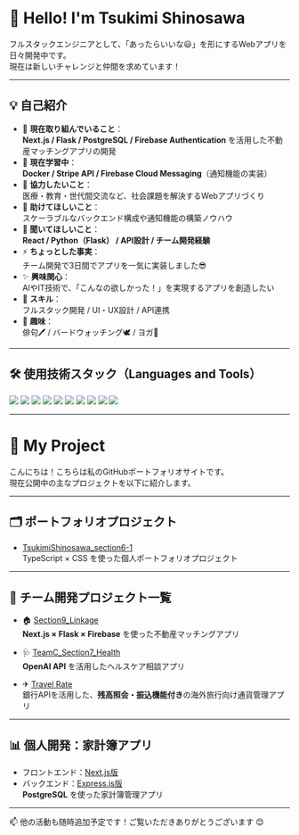 # 👋 Hello! I'm Tsukimi Shinosawa

フルスタックエンジニアとして、「あったらいいな😃」を形にするWebアプリを日々開発中です。  
現在は新しいチャレンジと仲間を求めています！

---

## 💡 自己紹介

- 🔭 **現在取り組んでいること**：  
  **Next.js / Flask / PostgreSQL / Firebase Authentication** を活用した不動産マッチングアプリの開発
- 🌱 **現在学習中**：  
  **Docker / Stripe API / Firebase Cloud Messaging**（通知機能の実装）
- 👯 **協力したいこと**：  
  医療・教育・世代間交流など、社会課題を解決するWebアプリづくり
- 🤔 **助けてほしいこと**：  
  スケーラブルなバックエンド構成や通知機能の構築ノウハウ
- 💬 **聞いてほしいこと**：  
  **React / Python（Flask） / API設計 / チーム開発経験**
- ⚡ **ちょっとした事実**：  
  チーム開発で3日間でアプリを一気に実装しました😎
- ✨ **興味関心**：  
  AIやIT技術で、「こんなの欲しかった！」を実現するアプリを創造したい
- 🏅 **スキル**：  
  フルスタック開発 / UI・UX設計 / API連携
- 🎨 **趣味**：  
  俳句🖊 / バードウォッチング🕊 / ヨガ🤟

---

## 🛠 使用技術スタック（Languages and Tools）
<p>
  <img src="https://img.shields.io/badge/TypeScript-3178C6?logo=typescript&logoColor=white" />
  <img src="https://img.shields.io/badge/JavaScript-F7DF1E?logo=javascript&logoColor=black" />
  <img src="https://img.shields.io/badge/React-61DAFB?logo=react&logoColor=black" />
  <img src="https://img.shields.io/badge/Next.js-000000?logo=nextdotjs&logoColor=white" />
  <img src="https://img.shields.io/badge/Python-3776AB?logo=python&logoColor=white" />
  <img src="https://img.shields.io/badge/Flask-000000?logo=flask&logoColor=white" />
  <img src="https://img.shields.io/badge/PostgreSQL-4169E1?logo=postgresql&logoColor=white" />
  <img src="https://img.shields.io/badge/Firebase-FFCA28?logo=firebase&logoColor=black" />
  <img src="https://img.shields.io/badge/Stripe-008CDD?logo=stripe&logoColor=white" />
  <img src="https://img.shields.io/badge/Docker-2496ED?logo=docker&logoColor=white" />
</p>

---

# 🌟 My Project

こんにちは！こちらは私のGitHubポートフォリオサイトです。  
現在公開中の主なプロジェクトを以下に紹介します。

---

## 🗂 ポートフォリオプロジェクト

- [TsukimiShinosawa_section6-1](https://github.com/tsukimi40/TsukimiShinosawa_section6-1)  
  TypeScript × CSS を使った個人ポートフォリオプロジェクト

---

## 📂 チーム開発プロジェクト一覧

- 🏠 [Section9_Linkage](https://github.com/ms-engineer-bc25-02/Section9_Linkage.git)  
  **Next.js × Flask × Firebase** を使った不動産マッチングアプリ

- 🩺 [TeamC_Section7_Health](https://github.com/ms-engineer-bc25-02/TeamC_Section7_Health.git)  
  **OpenAI API** を活用したヘルスケア相談アプリ

- ✈ [Travel Rate](https://github.com/ms-engineer-bc25-02/TeamB_section8.git)  
  銀行APIを活用した、**残高照会・振込機能付き**の海外旅行向け通貨管理アプリ

---

## 📊 個人開発：家計簿アプリ

- フロントエンド：[Next.js版](https://github.com/ms-engineer-bc25-02/TsukimiShinosawa_section3_NEXT.js.git)  
- バックエンド：[Express.js版](https://github.com/ms-engineer-bc25-02/TsukimiShinosawa_section4_Express.js.git)  
  **PostgreSQL** を使った家計簿管理アプリ

---

📫 他の活動も随時追加予定です！ご覧いただきありがとうございます 😊

